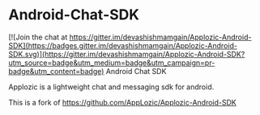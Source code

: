 # Android-Chat-SDK

[![Join the chat at https://gitter.im/devashishmamgain/Applozic-Android-SDK](https://badges.gitter.im/devashishmamgain/Applozic-Android-SDK.svg)](https://gitter.im/devashishmamgain/Applozic-Android-SDK?utm_source=badge&utm_medium=badge&utm_campaign=pr-badge&utm_content=badge)
Android Chat SDK


Applozic is a lightweight chat and messaging sdk for android.

This is a fork of https://github.com/AppLozic/Applozic-Android-SDK
